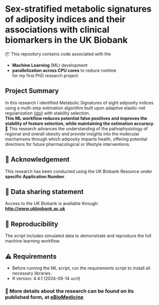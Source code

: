 # Sex-stratified metabolic signatures of adiposity indices and their associations with clinical biomarkers in the UK Biobank

📦 This repository contains code associated with the
- **Machine Learning** (ML) development
- **parallelization across CPU cores** to reduce runtime  
for my first PhD research project.

## Project Summary
In this research I identified Metabolic Signatures of eight adiposity indices using a multi-step estimation algorithm built upon adaptive elastic-net regularization ([doi](http://dx.doi.org/10.1080/00949655.2015.1016944)) with stability selection.    
**This ML workflow reduces potential false positives and improves the stability of feature selection, while maintaining the estimation accuracy.**  
🧠 This research advances the understanding of the pathophysiology of regional and overall obesity and provide insights into the molecular mechanisms through which adiposity impacts health, offering potential directions for future pharmacological or lifestyle interventions.

## 🤝 **Acknowledgement**
This research has been conducted using the UK Biobank Resource under **specific Application Number**. 

## 🧬 **Data sharing statement**
Access to the UK Biobank is available through: **http://www.ukbiobank.ac.uk**

## 🔁 **Reproducibility**
The script includes simulated data to demonstrate and reproduce the full machine learning workflow.  

## ⚠️ Requirements
- Before running the ML script, run the requirements script to install all necessary libraries.  
- R version: 4.4.1 (2024-06-14 ucrt)

### 📄 More details about the research can be found on its published form, at [eBioMedicine](https://www.thelancet.com/journals/ebiom/article/PIIS2352-3964(25)00312-3/fulltext)
